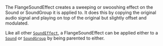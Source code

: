 The FlangeSoundEffect creates a sweeping or swooshing effect on the Sound or
SoundGroup it is applied to. It does this by copying the original audio signal
and playing on top of the original but slightly offset and modulated.

Like all other [`SoundEffect`](https://create.roblox.com/docs/reference/engine/classes/SoundEffect), a FlangeSoundEffect can be applied either
to a [`Sound`](https://create.roblox.com/docs/reference/engine/classes/Sound) or [`SoundGroup`](https://create.roblox.com/docs/reference/engine/classes/SoundGroup) by being parented to either.